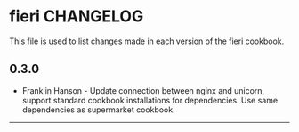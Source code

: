 fieri CHANGELOG
=========================

This file is used to list changes made in each version of the fieri cookbook.

0.3.0
-----
- Franklin Hanson - Update connection between nginx and unicorn, support standard cookbook installations for dependencies. Use same dependencies as supermarket cookbook.

- - -

